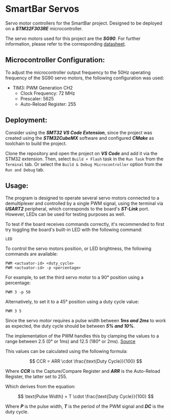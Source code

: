 
# SmartBar Servos

Servo motor controllers for the SmartBar project. Designed to be deployed on a **_STM32F303RE_** microcontroller.

The servo motors used for this project are the **_SG90_**. For further information, please refer to the corresponding [datasheet](http://www.ee.ic.ac.uk/pcheung/teaching/DE1_EE/stores/sg90_datasheet.pdf).

## Microcontroller Configuration:

To adjust the microcontroller output frequency to the 50Hz operating frequency of the SG90 servo motors, the following configuration was used:

- TIM3: PWM Generation CH2
    - Clock Frequency: 72 MHz
    - Prescaler: 5625
    - Auto-Reload Register: 255

## Deployment:

Consider using the **_SMT32 VS Code Extension_**, since the project was created using the **_STM32CubeMX_** software and configured **_CMake_** as toolchain to build the project.

Clone the repository and open the project on **_VS Code_** and add it via the STM32 extension. Then, select `Build + Flash` task in the `Run Task` from the `Terminal` tab. Or select the `Build & Debug Microcontroller` option from the `Run and Debug` tab.

## Usage:

The program is designed to operate several servo motors connected to a demultiplexer and controlled by a single PWM signal, using the terminal via **_USART2_** peripheral, which corresponds to the board's **_ST-Link_** port. However, LEDs can be used for testing purposes as well.

To test if the board receives commands correctly, it's recommended to first try toggling the board's built-in LED with the following command:

    LED

To control the servo motors position, or LED brightness, the following commands are available:

    PWM <actuator-id> <duty_cycle>
    PWM <actuator-id> -p <percentage>

For example, to set the third servo motor to a 90° position using a percentage:

    PWM 3 -p 50

Alternatively, to set it to a 45° position using a duty cycle value:

    PWM 3 5

Since the servo motor requires a pulse width between **_1ms and 2ms_** to work as expected, the duty cycle should be between **_5% and 10%_**.

The implementation of the PWM handles this by clamping the values to a range between 2.5 (0° or 1ms) and 12.5 (180° or 2ms). [Source](https://apmonitor.com/dde/index.php/Main/ServoControl#:~:text=The%20SG90%20servo%200°,(range%200-1023).)

This values can be calculated using the following formula:

$$ CCR = ARR \cdot \frac{\text{Duty Cycle}}{100} $$

Where **_CCR_** is the Capture/Compare Register and **_ARR_** is the Auto-Reload Register, the latter set to 255.

Which derives from the equation:

$$ \text{Pulse Width} = T \cdot \frac{\text{Duty Cycle}}{100} $$

Where **_P_** is the pulse width, **_T_** is the period of the PWM signal and **_DC_** is the duty cycle.
